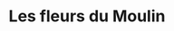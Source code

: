 ---
title: "Les fleurs du Moulin"
url: /charleville-mezieres/les-fleurs-du-moulin/
shop: fleuriste
---